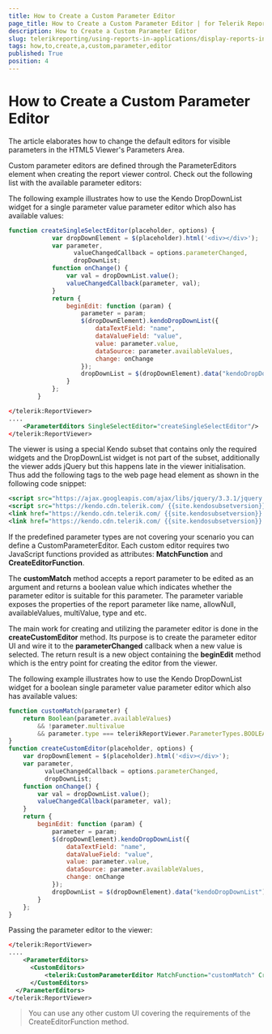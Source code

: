 ```yaml
---
title: How to Create a Custom Parameter Editor
page_title: How to Create a Custom Parameter Editor | for Telerik Reporting Documentation
description: How to Create a Custom Parameter Editor
slug: telerikreporting/using-reports-in-applications/display-reports-in-applications/web-application/html5-asp.net-web-forms-report-viewer/customizing/how-to-create-a-custom-parameter-editor
tags: how,to,create,a,custom,parameter,editor
published: True
position: 4
---
```


# How to Create a Custom Parameter Editor



The article elaborates how to change the default editors for visible parameters in the HTML5 Viewer's Parameters Area.       

Custom parameter editors are defined through the ParameterEditors element when creating the report viewer control.           Check out the following list with the available parameter editors:         

The following example illustrates how to use the Kendo DropDownList widget for a           single parameter value parameter editor which also has available values:         

    
````js
function createSingleSelectEditor(placeholder, options) {
            var dropDownElement = $(placeholder).html('<div></div>');
            var parameter,
                  valueChangedCallback = options.parameterChanged,
                  dropDownList;
            function onChange() {
                var val = dropDownList.value();
                valueChangedCallback(parameter, val);
            }
            return {
                beginEdit: function (param) {
                    parameter = param;
                    $(dropDownElement).kendoDropDownList({
                        dataTextField: "name",
                        dataValueField: "value",
                        value: parameter.value,
                        dataSource: parameter.availableValues,
                        change: onChange
                    });
                    dropDownList = $(dropDownElement).data("kendoDropDownList");
                }
            };
        }
````
````xml
</telerik:ReportViewer>
....
    <ParameterEditors SingleSelectEditor="createSingleSelectEditor"/>
</telerik:ReportViewer>
````

The viewer is using a special Kendo subset that contains only the required widgets and the DropDownList            widget is not part of the subset, additionally the viewer adds jQuery but this happens late in the            viewer initialisation. Thus add the following tags to the web page head element as shown in the            following code snippet:         

    
````xml
<script src="https://ajax.googleapis.com/ajax/libs/jquery/3.3.1/jquery.min.js"></script>
<script src="https://kendo.cdn.telerik.com/ {{site.kendosubsetversion}} /js/kendo.all.min.js"></script>
<link href="https://kendo.cdn.telerik.com/ {{site.kendosubsetversion}} /styles/kendo.common.min.css" rel="stylesheet" id="commonCss" />
<link href="https://kendo.cdn.telerik.com/ {{site.kendosubsetversion}} /styles/kendo.blueopal.min.css" rel="stylesheet" id="skinCss" />
````

If the predefined parameter types are not covering your scenario you can define a CustomParameterEditor.           Each custom editor requires two JavaScript functions provided as attributes: __MatchFunction__  and __CreateEditorFunction__.         

The __customMatch__  method accepts a report parameter to be edited as an argument and returns a boolean value which indicates           whether the parameter editor is suitable for this parameter. The parameter variable exposes the properties of the report parameter like name,           allowNull, availableValues, multiValue, type and etc.         

The main work for creating and utilizing the parameter editor is done in the __createCustomEditor__  method.           Its purpose is to create the parameter editor UI and wire it to the __parameterChanged__  callback when a new value is selected.           The return result is a new object containing the __beginEdit__  method which is the entry point for creating the editor from the viewer.         

The following example illustrates how to use the Kendo DropDownList widget for a           boolean single parameter value parameter editor which also has available values:         

    
````js
function customMatch(parameter) {
    return Boolean(parameter.availableValues)
        && !parameter.multivalue
        && parameter.type === telerikReportViewer.ParameterTypes.BOOLEAN;
}
function createCustomEditor(placeholder, options) {
    var dropDownElement = $(placeholder).html('<div></div>');
    var parameter,
          valueChangedCallback = options.parameterChanged,
          dropDownList;
    function onChange() {
        var val = dropDownList.value();
        valueChangedCallback(parameter, val);
    }
    return {
        beginEdit: function (param) {
            parameter = param;
            $(dropDownElement).kendoDropDownList({
                dataTextField: "name",
                dataValueField: "value",
                value: parameter.value,
                dataSource: parameter.availableValues,
                change: onChange
            });
            dropDownList = $(dropDownElement).data("kendoDropDownList");
        }
    };
}
````

Passing the parameter editor to the viewer:         

    
````xml
</telerik:ReportViewer>
....
    <ParameterEditors>
      <CustomEditors>
          <telerik:CustomParameterEditor MatchFunction="customMatch" CreateEditorFunction="createCustomEditor"></telerik:CustomParameterEditor>
      </CustomEditors>
  </ParameterEditors>
</telerik:ReportViewer>
````

> You can use any other custom UI covering the requirements of the CreateEditorFunction method.

